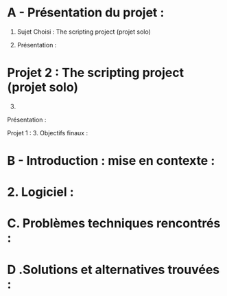 # A - Présentation du projet :
1. Sujet Choisi : The scripting project (projet solo)


2. Présentation :

# Projet 2 : The scripting project (projet solo)
3. 
Présentation :

Projet 1 : 
3. Objectifs finaux :

  

# B - Introduction : mise en contexte :


# 2. Logiciel :


# 



# C. Problèmes techniques rencontrés :


# D .Solutions et alternatives trouvées :

